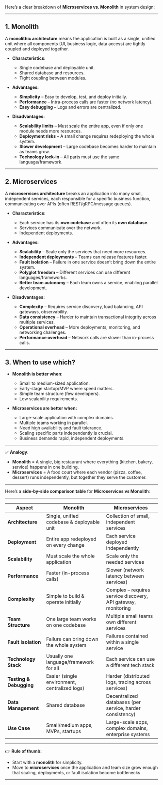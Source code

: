 Here’s a clear breakdown of **Microservices vs. Monolith** in system design:

---

## 1. **Monolith**

A **monolithic architecture** means the application is built as a single, unified unit where all components (UI, business logic, data access) are tightly coupled and deployed together.

* **Characteristics:**

  * Single codebase and deployable unit.
  * Shared database and resources.
  * Tight coupling between modules.

* **Advantages:**

  * **Simplicity** – Easy to develop, test, and deploy initially.
  * **Performance** – Intra-process calls are faster (no network latency).
  * **Easy debugging** – Logs and errors are centralized.

* **Disadvantages:**

  * **Scalability limits** – Must scale the entire app, even if only one module needs more resources.
  * **Deployment risks** – A small change requires redeploying the whole system.
  * **Slower development** – Large codebase becomes harder to maintain as teams grow.
  * **Technology lock-in** – All parts must use the same language/framework.

---

## 2. **Microservices**

A **microservices architecture** breaks an application into many small, independent services, each responsible for a specific business function, communicating over APIs (often REST/gRPC/message queues).

* **Characteristics:**

  * Each service has its **own codebase** and often its **own database**.
  * Services communicate over the network.
  * Independent deployments.

* **Advantages:**

  * **Scalability** – Scale only the services that need more resources.
  * **Independent deployments** – Teams can release features faster.
  * **Fault isolation** – Failure in one service doesn’t bring down the entire system.
  * **Polyglot freedom** – Different services can use different languages/frameworks.
  * **Better team autonomy** – Each team owns a service, enabling parallel development.

* **Disadvantages:**

  * **Complexity** – Requires service discovery, load balancing, API gateways, observability.
  * **Data consistency** – Harder to maintain transactional integrity across multiple services.
  * **Operational overhead** – More deployments, monitoring, and networking challenges.
  * **Performance overhead** – Network calls are slower than in-process calls.

---

## 3. **When to use which?**

* **Monolith is better when:**

  * Small to medium-sized application.
  * Early-stage startup/MVP where speed matters.
  * Simple team structure (few developers).
  * Low scalability requirements.

* **Microservices are better when:**

  * Large-scale application with complex domains.
  * Multiple teams working in parallel.
  * Need high availability and fault tolerance.
  * Scaling specific parts independently is crucial.
  * Business demands rapid, independent deployments.

---

✅ **Analogy:**

* **Monolith** = A single, big restaurant where everything (kitchen, bakery, service) happens in one building.
* **Microservices** = A food court where each vendor (pizza, coffee, dessert) runs independently, but together they serve the customer.

---

Here’s a **side-by-side comparison table** for **Microservices vs Monolith**:

---

| **Aspect**              | **Monolith**                                  | **Microservices**                                             |
| ----------------------- | --------------------------------------------- | ------------------------------------------------------------- |
| **Architecture**        | Single, unified codebase & deployable unit    | Collection of small, independent services                     |
| **Deployment**          | Entire app redeployed on every change         | Each service deployed independently                           |
| **Scalability**         | Must scale the whole application              | Scale only the needed services                                |
| **Performance**         | Faster (in-process calls)                     | Slower (network latency between services)                     |
| **Complexity**          | Simple to build & operate initially           | Complex – requires service discovery, API gateway, monitoring |
| **Team Structure**      | One large team works on one codebase          | Multiple small teams own different services                   |
| **Fault Isolation**     | Failure can bring down the whole system       | Failures contained within a single service                    |
| **Technology Stack**    | Usually one language/framework for all        | Each service can use a different tech stack                   |
| **Testing & Debugging** | Easier (single environment, centralized logs) | Harder (distributed logs, tracing across services)            |
| **Data Management**     | Shared database                               | Decentralized databases (per service, harder consistency)     |
| **Use Case**            | Small/medium apps, MVPs, startups             | Large-scale apps, complex domains, enterprise systems         |

---

👉 **Rule of thumb:**

* Start with a **monolith** for simplicity.
* Move to **microservices** once the application and team size grow enough that scaling, deployments, or fault isolation become bottlenecks.

---
